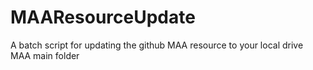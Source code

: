 # MAAResourceUpdate
A batch script for updating the github MAA resource to your local drive MAA main folder

